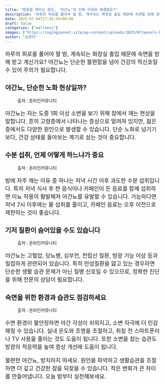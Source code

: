 ```yaml
---
title: "밤잠을 깨우는 원인, '야간뇨'의 진짜 이유와 해결법은?"
description: "하루의 피로를 풀어야 할 밤, 계속되는 화장실 출입 때문에 숙면을 방해 받고 계신가요? 야간뇨는 단순한 불편함을 넘어 건강의 적신호일 수 있어 주의가 필요합니다."
date: 2025-07-04T17:45:59+09:00
draft: false
categories: ["wellness"]
images: ["https://ingihgoyonet.site/wp-content/uploads/2025/07/pexels-heyho-7745934-1024x730.jpg", "https://ingihgoyonet.site/wp-content/uploads/2025/07/pexels-pixabay-279947-1-681x1024.jpg", "https://ingihgoyonet.site/wp-content/uploads/2025/07/pexels-pavel-danilyuk-7108338-684x1024.jpg", "https://ingihgoyonet.site/wp-content/uploads/2025/07/pexels-ketut-subiyanto-4473864-1024x683.jpg"]
author: "김현지"
---
```


<p style="font-size:18px">하루의 피로를 풀어야 할 밤, 계속되는 화장실 출입 때문에 숙면을 방해 받고 계신가요? 야간뇨는 단순한 불편함을 넘어 건강의 적신호일 수 있어 주의가 필요합니다.</p> <h2 >야간뇨, 단순한 노화 현상일까?</h2> <figure ><img src="https://ingihgoyonet.site/wp-content/uploads/2025/07/pexels-heyho-7745934-1024x730.jpg" alt="" style="aspect-ratio:16/9;object-fit:cover"/><figcaption >출처 : 온라인커뮤니티</figcaption></figure> <p style="font-size:18px">야간뇨는 자는 도중 1회 이상 소변을 보기 위해 잠에서 깨는 현상을 말합니다. 흔히 고령층에서 나타나는 증상으로 알려져 있지만, 젊은 층에서도 다양한 원인으로 발생할 수 있습니다. 단순 노화로 넘기기보다, 건강 상태를 돌아보는 계기로 삼는 것이 중요합니다.</p> <h2 >수분 섭취, 언제 어떻게 하느냐가 중요</h2> <figure ><img src="https://ingihgoyonet.site/wp-content/uploads/2025/07/pexels-pixabay-279947-1-681x1024.jpg" alt="" style="aspect-ratio:16/9;object-fit:cover"/><figcaption >출처 : 온라인커뮤니티</figcaption></figure> <p style="font-size:18px">밤에 자주 깨는 이유 중 하나는 저녁 시간 이후 과도한 수분 섭취입니다. 특히 저녁 식사 후 짠 음식이나 카페인이 든 음료를 함께 섭취하면 이뇨 작용이 활발해져 야간뇨를 유발할 수 있습니다. 가능하다면 저녁 7시 이후에는 물 섭취를 줄이고, 카페인 음료는 오후 이전으로 제한하는 것이 좋습니다.</p> <h2 >기저 질환이 숨어있을 수도 있습니다</h2> <figure ><img src="https://ingihgoyonet.site/wp-content/uploads/2025/07/pexels-pavel-danilyuk-7108338-684x1024.jpg" alt="" style="aspect-ratio:16/9;object-fit:cover"/><figcaption >출처 : 온라인커뮤니티</figcaption></figure> <p style="font-size:18px">야간뇨는 고혈압, 당뇨병, 심부전, 전립선 질환, 방광 기능 이상 등과 밀접하게 관련되어 있습니다. 특히 만성질환을 앓고 있는 경우라면 단순한 생활 습관 문제가 아닌 질병 신호일 수 있으므로, 정확한 진단을 위해 전문의 상담이 필요합니다.</p> <h2 >숙면을 위한 환경과 습관도 점검하세요</h2> <figure ><img src="https://ingihgoyonet.site/wp-content/uploads/2025/07/pexels-ketut-subiyanto-4473864-1024x683.jpg" alt="" style="aspect-ratio:16/9;object-fit:cover"/><figcaption >출처 : 온라인커뮤니티</figcaption></figure> <p style="font-size:18px">수면 환경이 불안정하면 야간 각성이 쉬워지고, 소변 자극에 더 민감해질 수 있습니다. 실내 온도와 조명을 조절하고, 취침 전 스마트폰이나 TV 사용을 줄이는 것도 도움이 됩니다. 또한 소변을 참는 습관도 방광의 적응력을 높여 증상 개선에 도움이 됩니다.</p> <p style="font-size:18px">불편한 야간뇨, 방치하지 마세요. 원인을 파악하고 생활습관을 조절하면 더 깊고 건강한 잠을 되찾을 수 있습니다. 작은 변화가 큰 차이를 만들어냅니다. 오늘 밤부터 실천해보세요.</p>
